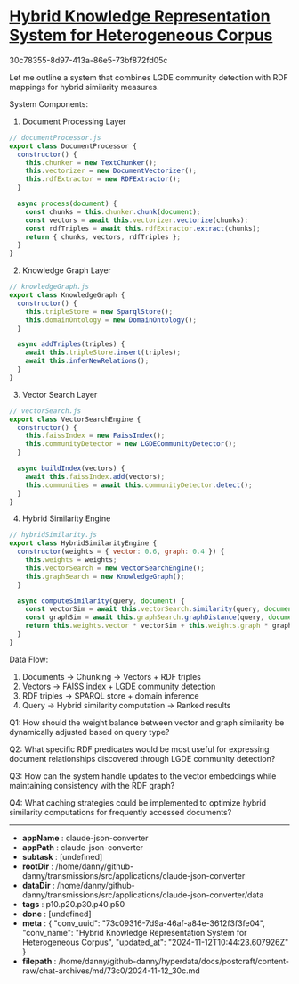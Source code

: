 # [Hybrid Knowledge Representation System for Heterogeneous Corpus](https://claude.ai/chat/73c09316-7d9a-46af-a84e-3612f3f3fe04)

30c78355-8d97-413a-86e5-73bf872fd05c

 Let me outline a system that combines LGDE community detection with RDF mappings for hybrid similarity measures.

System Components:

1. Document Processing Layer
```javascript
// documentProcessor.js
export class DocumentProcessor {
  constructor() {
    this.chunker = new TextChunker();
    this.vectorizer = new DocumentVectorizer();
    this.rdfExtractor = new RDFExtractor();
  }

  async process(document) {
    const chunks = this.chunker.chunk(document);
    const vectors = await this.vectorizer.vectorize(chunks);
    const rdfTriples = await this.rdfExtractor.extract(chunks);
    return { chunks, vectors, rdfTriples };
  }
}
```

2. Knowledge Graph Layer
```javascript
// knowledgeGraph.js
export class KnowledgeGraph {
  constructor() {
    this.tripleStore = new SparqlStore();
    this.domainOntology = new DomainOntology();
  }

  async addTriples(triples) {
    await this.tripleStore.insert(triples);
    await this.inferNewRelations();
  }
}
```

3. Vector Search Layer
```javascript
// vectorSearch.js
export class VectorSearchEngine {
  constructor() {
    this.faissIndex = new FaissIndex();
    this.communityDetector = new LGDECommunityDetector();
  }

  async buildIndex(vectors) {
    await this.faissIndex.add(vectors);
    this.communities = await this.communityDetector.detect();
  }
}
```

4. Hybrid Similarity Engine
```javascript
// hybridSimilarity.js
export class HybridSimilarityEngine {
  constructor(weights = { vector: 0.6, graph: 0.4 }) {
    this.weights = weights;
    this.vectorSearch = new VectorSearchEngine();
    this.graphSearch = new KnowledgeGraph();
  }

  async computeSimilarity(query, document) {
    const vectorSim = await this.vectorSearch.similarity(query, document);
    const graphSim = await this.graphSearch.graphDistance(query, document);
    return this.weights.vector * vectorSim + this.weights.graph * graphSim;
  }
}
```

Data Flow:
1. Documents → Chunking → Vectors + RDF triples
2. Vectors → FAISS index + LGDE community detection
3. RDF triples → SPARQL store + domain inference
4. Query → Hybrid similarity computation → Ranked results

Q1: How should the weight balance between vector and graph similarity be dynamically adjusted based on query type?

Q2: What specific RDF predicates would be most useful for expressing document relationships discovered through LGDE community detection?

Q3: How can the system handle updates to the vector embeddings while maintaining consistency with the RDF graph?

Q4: What caching strategies could be implemented to optimize hybrid similarity computations for frequently accessed documents?

---

* **appName** : claude-json-converter
* **appPath** : claude-json-converter
* **subtask** : [undefined]
* **rootDir** : /home/danny/github-danny/transmissions/src/applications/claude-json-converter
* **dataDir** : /home/danny/github-danny/transmissions/src/applications/claude-json-converter/data
* **tags** : p10.p20.p30.p40.p50
* **done** : [undefined]
* **meta** : {
  "conv_uuid": "73c09316-7d9a-46af-a84e-3612f3f3fe04",
  "conv_name": "Hybrid Knowledge Representation System for Heterogeneous Corpus",
  "updated_at": "2024-11-12T10:44:23.607926Z"
}
* **filepath** : /home/danny/github-danny/hyperdata/docs/postcraft/content-raw/chat-archives/md/73c0/2024-11-12_30c.md